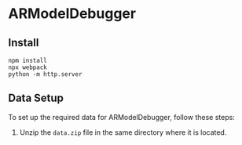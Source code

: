 # ARModelDebugger


## Install

~~~~
npm install
npx webpack
python -m http.server
~~~~

## Data Setup

To set up the required data for ARModelDebugger, follow these steps:

1. Unzip the `data.zip` file in the same directory where it is located.